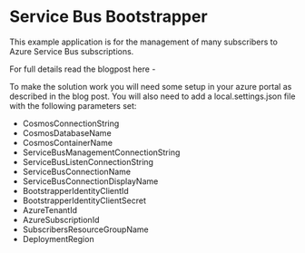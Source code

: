 # Service Bus Bootstrapper

This example application is for the management of many subscribers to Azure Service Bus subscriptions.

For full details read the blogpost here - <insert link>

To make the solution work you will need some setup in your azure portal as described in the blog post. You will also need to add a local.settings.json file with the following parameters set:

* CosmosConnectionString
* CosmosDatabaseName
* CosmosContainerName
* ServiceBusManagementConnectionString
* ServiceBusListenConnectionString
* ServiceBusConnectionName
* ServiceBusConnectionDisplayName
* BootstrapperIdentityClientId
* BootstrapperIdentityClientSecret
* AzureTenantId
* AzureSubscriptionId
* SubscribersResourceGroupName
* DeploymentRegion
